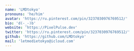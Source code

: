 ```yaml
---
name: 'LMDtokyo'
pronouns: 'he/him'
avatar: 'https://ru.pinterest.com/pin/3237030976769512/'
bio: 'd(-_-)b'
website: 'https://PixelPulse.dev'
twitter: 'https://ru.pinterest.com/pin/3237030976769512/'
github: 'https://github.com/LMDtokyo'
mail: 'letmedietokyo@icloud.com'
---
```

